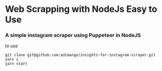 # Web Scrapping with NodeJs Easy to Use

### A simple instagram scraper using Puppeteer in NodeJS

to use

```
git clone git@github.com:adimango/insights-for-instagram-scraper.git
yarn i
yarn start
```

